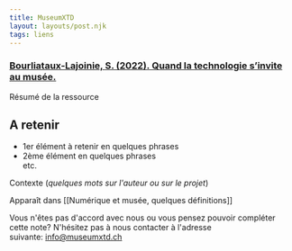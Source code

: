 ```yaml
---
title: MuseumXTD
layout: layouts/post.njk
tags: liens
---
```

### [Bourliataux-Lajoinie, S. (2022). Quand la technologie s’invite au musée.](https://theconversation.com/quand-la-technologie-sinvite-au-musee-178059)

Résumé de la ressource

## A retenir
- 1er élément à retenir en quelques phrases
- 2ème élément en quelques phrases  
etc. 
  
Contexte (*quelques mots sur l'auteur ou sur le projet*)


Apparaît dans [[Numérique et musée, quelques définitions]]

Vous n'êtes pas d'accord avec nous ou vous pensez pouvoir compléter cette note? N'hésitez pas à nous contacter à l'adresse suivante: [info@museumxtd.ch](mailto:info@museumxtd.ch)